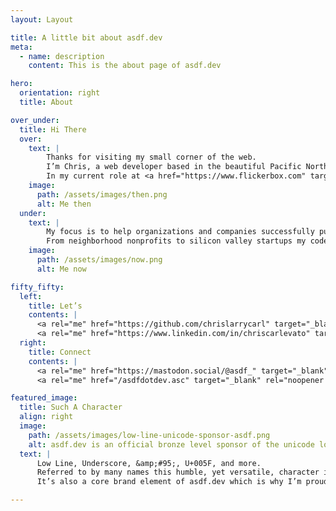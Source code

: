```yaml
---
layout: Layout

title: A little bit about asdf.dev
meta:
  - name: description
    content: This is the about page of asdf.dev

hero:
  orientation: right
  title: About

over_under:
  title: Hi There
  over:
    text: |
        Thanks for visiting my small corner of the web.
        I’m Chris, a web developer based in the beautiful Pacific Northwest. I make the web friendlier for people and computers.
        In my current role at <a href="https://www.flickerbox.com" target="_blank" rel="noopener noreferrer">Flickerbox</a> I work with our clients on both strategy and implementation - bringing to life tailored solutions that help move their businesses forward.
    image:
      path: /assets/images/then.png
      alt: Me then
  under:
    text: |
        My focus is to help organizations and companies successfully punch above their weight.
        From neighborhood nonprofits to silicon valley startups my code helps people do more faster, transform data into information, and turn technical hindrance into strategic advantage - freeing them to focus on their core objectives.
    image:
      path: /assets/images/now.png
      alt: Me now

fifty_fifty:
  left:
    title: Let’s
    contents: |
      <a rel="me" href="https://github.com/chrislarrycarl" target="_blank" rel="noopener noreferrer"><i class="fa-6x fab fa-github"></i></a>
      <a rel="me" href="https://www.linkedin.com/in/chriscarlevato" target="_blank" rel="noopener noreferrer"><i class="fa-6x fab fa-linkedin"></i></a>
  right:
    title: Connect
    contents: |
      <a rel="me" href="https://mastodon.social/@asdf_" target="_blank" rel="noopener noreferrer"><i class="fa-6x fab fa-mastodon"></i></a>
      <a rel="me" href="/asdfdotdev.asc" target="_blank" rel="noopener noreferrer"><i class="fa-6x fas fa-key"></i></i></a>

featured_image:
  title: Such A Character
  align: right
  image:
    path: /assets/images/low-line-unicode-sponsor-asdf.png
    alt: asdf.dev is an official bronze level sponsor of the unicode low line character
  text: |
      Low Line, Underscore, &amp;#95;, U+005F, and more.
      Referred to by many names this humble, yet versatile, character is a vital member of many languages and friend to both linguist and programmer alike.
      It’s also a core brand element of asdf.dev which is why I’m proud to be an official bronze level sponsor, helping to <a href="https://www.unicode.org/consortium/adopted-characters.html#b005F" target="_blank" rel="noopener noreferrer">support the Unicode Consortium</a> in their mission to standardize text in software.

---
```

